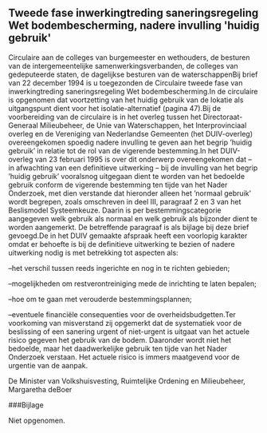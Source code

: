 <meta http-equiv='Content-Type' content='text/html; charset=utf-8' />

## Tweede fase inwerkingtreding saneringsregeling Wet bodembescherming, nadere invulling 'huidig gebruik'

Circulaire aan de colleges van burgemeester en wethouders, de besturen van de intergemeentelijke samenwerkingsverbanden, de colleges van gedeputeerde staten, de dagelijkse besturen van de waterschappenBij brief van 22 december 1994 is u toegezonden de Circulaire tweede fase van inwerkingtreding saneringsregeling Wet bodembescherming.In de circulaire is opgenomen dat voortzetting van het huidig gebruik van de lokatie als uitgangspunt dient voor het isolatie-alternatief (pagina 47).Bij de voorbereiding van de circulaire is in het overleg tussen het Directoraat-Generaal Milieubeheer, de Unie van Waterschappen, het Interprovinciaal overleg en de Vereniging van Nederlandse Gemeenten (het DUIV-overleg) overeengekomen spoedig nadere invulling te geven aan het begrip ’huidig gebruik’ in relatie tot de rol van de vigerende bestemming.In het DUIV-overleg van 23 februari 1995 is over dit onderwerp overeengekomen dat – in afwachting van een definitieve uitwerking – bij de invulling van het begrip ’huidig gebruik’ vooralsnog uitgegaan dient te worden van het bedoelde gebruik conform de vigerende bestemming ten tijde van het Nader Onderzoek, met dien verstande dat hieronder alleen het ’normaal gebruik’ wordt begrepen, zoals omschreven in deel III, paragraaf 2 en 3 van het Beslismodel Systeemkeuze. Daarin is per bestemmingscategorie aangegeven welk gebruik als normaal en welk gebruik als bijzonder dient te worden aangemerkt. De betreffende paragraaf is als bijlage bij deze brief gevoegd.De in het DUIV gemaakte afspraak heeft een voorlopig karakter omdat er behoefte is bij de definitieve uitwerking te bezien of nadere uitwerking nodig is met betrekking tot aspecten als: 

–het verschil tussen reeds ingerichte en nog in te richten gebieden;

–mogelijkheden om restverontreiniging mede de inrichting te laten bepalen;

–hoe om te gaan met verouderde bestemmingsplannen;

–eventuele financiële consequenties voor de overheidsbudgetten.Ter voorkoming van misverstand zij opgemerkt dat de systematiek voor de beslissing of een sanering urgent of niet-urgent is uitgaat van het actuele risico gegeven het gebruik van de bodem. Daaronder wordt niet het bedoelde, maar het daadwerkelijke gebruik ten tijde van het Nader Onderzoek verstaan. Het actuele risico is immers maatgevend voor de urgentie van de aanpak.

De 
Minister van Volkshuisvesting, Ruimtelijke Ordening en Milieubeheer,
Margaretha deBoer

###Bijlage 

Niet opgenomen.
